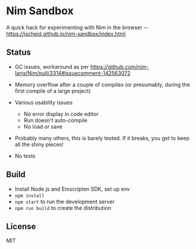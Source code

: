 # Nim Sandbox

A quick hack for experimenting with Nim in the browser -- https://jscheid.github.io/nim-sandbox/index.html

## Status

* GC issues, workaround as per https://github.com/nim-lang/Nim/pull/3314#issuecomment-142563072

* Memory overflow after a couple of compiles (or presumably, during the first compile of a large project)

* Various usability issues
  * No error display in code editor
  * Run doesn't auto-compile
  * No load or save

* Probably many others, this is barely tested. If it breaks, you get to keep all the shiny pieces!

* No tests

## Build

* Install Node.js and Emscripten SDK, set up env
* `npm install`
* `npm start` to run the development server
* `npm run build` to create the distribution

## License

MIT
